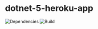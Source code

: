 # dotnet-5-heroku-app

![Dependencies](https://github.com/felegy/dotnet-5-heroku-app/workflows/Dependencies/badge.svg?branch=master) ![Build](https://github.com/felegy/dotnet-5-heroku-app/workflows/Build/badge.svg?branch=master)
